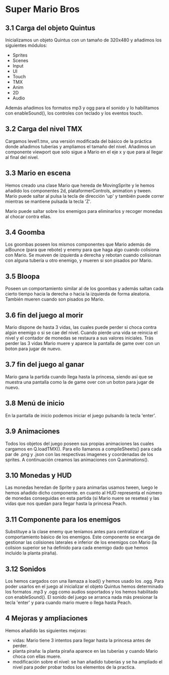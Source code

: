 # Super Mario Bros

## 3.1 Carga del objeto Quintus

Inicializamos un objeto Quintus con un tamaño de 320x480 y añadimos los siguientes módulos:
 - Sprites
 - Scenes
 - Input
 - UI
 - Touch
 - TMX
 - Anim 
 - 2D
 - Audio
 
Además añadimos los formatos mp3 y ogg para el sonido y lo habilitamos con enableSound(), los controles con teclado y los eventos touch.

## 3.2 Carga del nivel TMX

Cargamos level1.tmx, una versión modificada del básico de la práctica donde añadimos tuberías y ampliamos el tamaño del nivel. Añadimos un componente viewport que solo sigue a Mario en el eje x y que para al llegar al final del nivel.

## 3.3 Mario en escena

Hemos creado una clase Mario que hereda de MovingSprite y le hemos añadido los componentes 2d, plataformerControls, animation y tween. Mario puede saltar al pulsa la tecla de dirección 'up' y también puede correr mientras se mantiene pulsada la tecla 'Z'.

Mario puede saltar sobre los enemigos para eliminarlos y recoger monedas al chocar contra ellas.

## 3.4 Goomba

Los goombas poseen los mismos componentes que Mario además de aiBounce (para que rebote) y enemy para que haga algo cuando colisiona con Mario. Se mueven de izquierda a derecha y rebotan cuando colisionan con alguna tubería u otro enemigo, y mueren si son pisados por Mario.

## 3.5 Bloopa

Poseen un comportamiento similar al de los goombas y además saltan cada cierto tiempo hacia la derecha o hacia la izquierda de forma aleatoria. También mueren cuando son pisados po Mario.

## 3.6 fin del juego al morir

Mario dispone de hasta 3 vidas, las cuales puede perder si choca contra algún enemigo o si se cae del nivel. Cuando pierde una vida se reinicia el nivel y el contador de monedas se restaura a sus valores iniciales. Trás perder las 3 vidas Mario muere y aparece la pantalla de game over con un boton para jugar de nuevo.

## 3.7 fin del juego al ganar

Mario gana la partida cuando llega hasta la princesa, siendo así que se muestra una pantalla como la de game over con un boton para jugar de nuevo.

## 3.8 Menú de inicio

En la pantalla de inicio podemos iniciar el juego pulsando la tecla 'enter'.

## 3.9 Animaciones

Todos los objetos del juego poseen sus propias animaciones las cuales cargamos en Q.loadTMX(). Para ello llamanos a compileSheets() para cada par de .png y .json con las respectivas imagenes y coordenadas de los sprites. A continuación creamos las animaciones con Q.animations().

## 3.10 Monedas y HUD

Las monedas heredan de Sprite y para animarlas usamos tween, luego le hemos añadido dicho componente. en cuanto al HUD representa el número de monedas conseguidas en esta partida (si Mario nuere se resetea) y las vidas que nos quedan para llegar hasta la princesa Peach.

## 3.11 Componente para los enemigos

Substituye a la clase enemy que teníamos antes para centralizar el comportamiento básico de los enemigos. Este componente se encarga de gestionar las colisiones laterales e inferior de los enemigos con Mario (la colision superior se ha definido para cada enemigo dado que hemos incluido la planta piraña).

## 3.12 Sonidos

Los hemos cargados con una llamaza a load() y hemos usado los .ogg. Para poder usarlos en el juego al inicializar el objeto Quintus hemos determinado los formatos .mp3 y .ogg como audios soportados y los hemos habilitado con enableSound(). El sonido del juego se arranca nada más presionar la tecla 'enter' y para cuando mario muere o llega hasta Peach.

## 4 Mejoras y ampliaciones

Hemos añadido las siguientes mejoras:
 - vidas: Mario tiene 3 intentos para llegar hasta la princesa antes de perder.
 - planta piraña: la planta piraña aparece en las tuberías y cuando Mario choca con ellas muere.
 - modificación sobre el nivel: se han añadido tuberías y se ha ampliado el nivel para poder probar todos los elementos de la practica.
